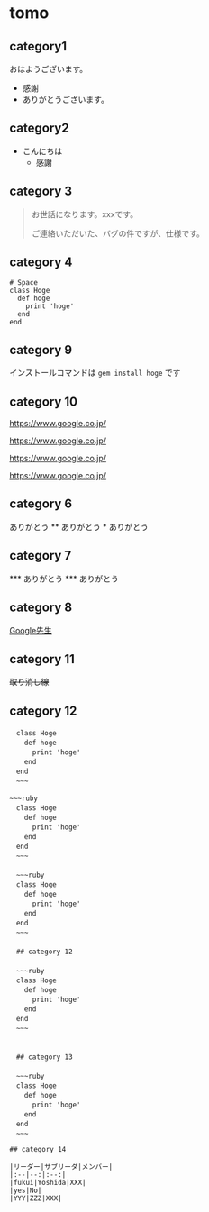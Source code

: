 # tomo 

## category1
おはようございます。
- 感謝
 - ありがとうございます。

 ## category2
- こんにちは
  - 感謝 

## category 3
> お世話になります。xxxです。
> 
> ご連絡いただいた、バグの件ですが、仕様です。

## category 4

    # Space
    class Hoge
      def hoge
        print 'hoge'
      end
    end

## category 9
インストールコマンドは `gem install hoge` です

## category 10
https://www.google.co.jp/

https://www.google.co.jp/

  https://www.google.co.jp/

  https://www.google.co.jp/



## category 6
ありがとう ** ありがとう * ありがとう 

## category 7

*** ありがとう *** ありがとう

## category 8

[Google先生](https://www.google.co.jp/)

## category 11

~~取り消し線~~

## category 12

~~~
　class Hoge
　  def hoge
　    print 'hoge'
　  end
　end
　~~~
　
~~~ruby
　class Hoge
　  def hoge
　    print 'hoge'
　  end
　end
　~~~
　
　~~~ruby
　class Hoge
　  def hoge
　    print 'hoge'
　  end
　end
　~~~
　
　## category 12
　
　~~~ruby
　class Hoge
　  def hoge
　    print 'hoge'
　  end
　end
　~~~
　
　
　## category 13
　
　~~~ruby
　class Hoge
　  def hoge
　    print 'hoge'
　  end
　end
　~~~

## category 14

|リーダー|サブリーダ|メンバー|
|:--|--:|:--:|
|fukui|Yoshida|XXX|
|yes|No|
|YYY|ZZZ|XXX|


